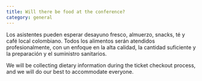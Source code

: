 ```yaml
---
title: Will there be food at the conference?
category: general
---
```


Los asistentes pueden esperar desayuno fresco, almuerzo, snacks, té y café local colombiano. Todos los alimentos serán atendidos profesionalmente, con un enfoque en la alta calidad, la cantidad suficiente y la preparación y el suministro sanitarios.

We will be collecting dietary information during the ticket checkout process, and we will do our best to accommodate everyone.
